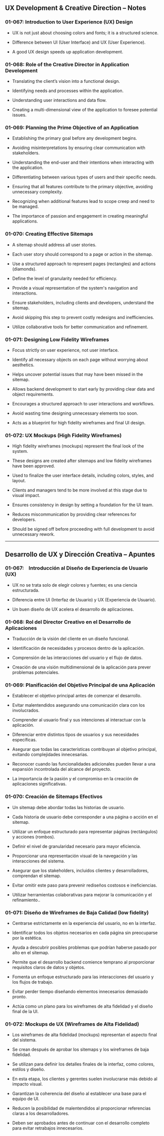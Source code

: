 ## UX Development & Creative Direction – Notes

### 01-067: Introduction to User Experience (UX) Design

- UX is not just about choosing colors and fonts; it is a structured science.

- Difference between UI (User Interface) and UX (User Experience).

- A good UX design speeds up application development.

### 01-068: Role of the Creative Director in Application Development

- Translating the client’s vision into a functional design.

- Identifying needs and processes within the application.

- Understanding user interactions and data flow.

- Creating a multi-dimensional view of the application to foresee potential issues.

### 01-069:  Planning the Prime Objective of an Application

- Establishing the primary goal before any development begins.

- Avoiding misinterpretations by ensuring clear communication with stakeholders.

- Understanding the end-user and their intentions when interacting with the application.

- Differentiating between various types of users and their specific needs.

- Ensuring that all features contribute to the primary objective, avoiding unnecessary complexity.

- Recognizing when additional features lead to scope creep and need to be managed.

- The importance of passion and engagement in creating meaningful applications.

### 01-070: Creating Effective Sitemaps

- A sitemap should address all user stories.

- Each user story should correspond to a page or action in the sitemap.

- Use a structured approach to represent pages (rectangles) and actions (diamonds).

- Define the level of granularity needed for efficiency.

- Provide a visual representation of the system's navigation and interactions.

- Ensure stakeholders, including clients and developers, understand the sitemap.

- Avoid skipping this step to prevent costly redesigns and inefficiencies.

- Utilize collaborative tools for better communication and refinement.

### 01-071: Designing Low Fidelity Wireframes

- Focus strictly on user experience, not user interface.

- Identify all necessary objects on each page without worrying about aesthetics.

- Helps uncover potential issues that may have been missed in the sitemap.

- Allows backend development to start early by providing clear data and object requirements.

- Encourages a structured approach to user interactions and workflows.

- Avoid wasting time designing unnecessary elements too soon.

- Acts as a blueprint for high fidelity wireframes and final UI design.

### 01-072: UX Mockups (High Fidelity Wireframes)

- High fidelity wireframes (mockups) represent the final look of the system.

- These designs are created after sitemaps and low fidelity wireframes have been approved.

- Used to finalize the user interface details, including colors, styles, and layout.

- Clients and managers tend to be more involved at this stage due to visual impact.

- Ensures consistency in design by setting a foundation for the UI team.

- Reduces miscommunication by providing clear references for developers.

- Should be signed off before proceeding with full development to avoid unnecessary rework.

---

## Desarrollo de UX y Dirección Creativa – Apuntes

### 01-067:    Introducción al Diseño de Experiencia de Usuario (UX)

- UX no se trata solo de elegir colores y fuentes; es una ciencia estructurada.

- Diferencia entre UI (Interfaz de Usuario) y UX (Experiencia de Usuario).

- Un buen diseño de UX acelera el desarrollo de aplicaciones.

### 01-068: Rol del Director Creativo en el Desarrollo de Aplicaciones

- Traducción de la visión del cliente en un diseño funcional.

- Identificación de necesidades y procesos dentro de la aplicación.

- Comprensión de las interacciones del usuario y el flujo de datos.

- Creación de una visión multidimensional de la aplicación para prever problemas potenciales.

### 01-069: Planificación del Objetivo Principal de una Aplicación

- Establecer el objetivo principal antes de comenzar el desarrollo.

- Evitar malentendidos asegurando una comunicación clara con los involucrados.

- Comprender al usuario final y sus intenciones al interactuar con la aplicación.

- Diferenciar entre distintos tipos de usuarios y sus necesidades específicas.

- Asegurar que todas las características contribuyan al objetivo principal, evitando complejidades innecesarias.

- Reconocer cuando las funcionalidades adicionales pueden llevar a una expansión incontrolada del alcance del proyecto.

- La importancia de la pasión y el compromiso en la creación de aplicaciones significativas.

### 01-070: Creación de Sitemaps Efectivos

- Un sitemap debe abordar todas las historias de usuario.

- Cada historia de usuario debe corresponder a una página o acción en el sitemap.

- Utilizar un enfoque estructurado para representar páginas (rectángulos) y acciones (rombos).

- Definir el nivel de granularidad necesario para mayor eficiencia.

- Proporcionar una representación visual de la navegación y las interacciones del sistema.

- Asegurar que los stakeholders, incluidos clientes y desarrolladores, comprendan el sitemap.

- Evitar omitir este paso para prevenir rediseños costosos e ineficiencias.

- Utilizar herramientas colaborativas para mejorar la comunicación y el refinamiento..

### 01-071: Diseño de Wireframes de Baja Calidad (low fidelity)

- Centrarse estrictamente en la experiencia del usuario, no en la interfaz.

- Identificar todos los objetos necesarios en cada página sin preocuparse por la estética.

- Ayuda a descubrir posibles problemas que podrían haberse pasado por alto en el sitemap.

- Permite que el desarrollo backend comience temprano al proporcionar requisitos claros de datos y objetos.

- Fomenta un enfoque estructurado para las interacciones del usuario y los flujos de trabajo.

- Evitar perder tiempo diseñando elementos innecesarios demasiado pronto.

- Actúa como un plano para los wireframes de alta fidelidad y el diseño final de la UI.

### 01-072: Mockups de UX (Wireframes de Alta Fidelidad)

- Los wireframes de alta fidelidad (mockups) representan el aspecto final del sistema.

- Se crean después de aprobar los sitemaps y los wireframes de baja fidelidad.

- Se utilizan para definir los detalles finales de la interfaz, como colores, estilos y diseño.

- En esta etapa, los clientes y gerentes suelen involucrarse más debido al impacto visual.

- Garantizan la coherencia del diseño al establecer una base para el equipo de UI.

- Reducen la posibilidad de malentendidos al proporcionar referencias claras a los desarrolladores.

- Deben ser aprobados antes de continuar con el desarrollo completo para evitar retrabajos innecesarios.
